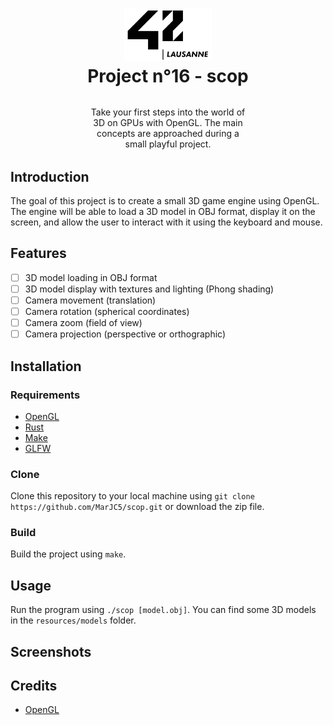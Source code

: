 <h1 align="center" style="text-align: center">
    <img alt="42Lausanne" title="42Lausanne" src="https://github.com/MarJC5/42/blob/main/42_logo.svg" width="140"> </br>
    Project n°16 - scop
    <h4 align="center" style="width: 50%; margin: 2rem auto; font-weight: normal; text-align: center">
        Take your first steps into the world of 3D on GPUs with OpenGL. The main concepts are approached during a small playful project.
    </h4>
</h1>

## Introduction

The goal of this project is to create a small 3D game engine using OpenGL. The engine will be able to load a 3D model in OBJ format, display it on the screen, and allow the user to interact with it using the keyboard and mouse.

## Features

- [ ] 3D model loading in OBJ format
- [ ] 3D model display with textures and lighting (Phong shading)
- [ ] Camera movement (translation)
- [ ] Camera rotation (spherical coordinates)
- [ ] Camera zoom (field of view)
- [ ] Camera projection (perspective or orthographic)

## Installation

### Requirements

- [OpenGL](https://www.opengl.org/)
- [Rust](https://www.rust-lang.org/)
- [Make](https://www.gnu.org/software/make/)
- [GLFW](https://www.glfw.org/)

### Clone

Clone this repository to your local machine using `git clone https://github.com/MarJC5/scop.git` or download the zip file.

### Build

Build the project using `make`.

## Usage

Run the program using `./scop [model.obj]`. You can find some 3D models in the `resources/models` folder.

## Screenshots

## Credits

- [OpenGL](https://www.opengl.org/)